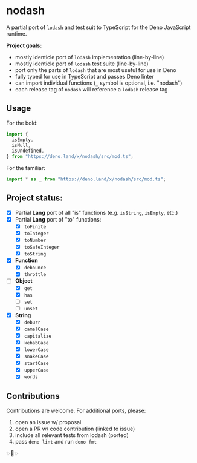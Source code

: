 # nodash

A partial port of [`lodash`](https://lodash.com/) and test suit to TypeScript 
for the Deno JavaScript runtime.

**Project goals:**
- mostly identicle port of `lodash` implementation (line-by-line)
- mostly identicle port of `lodash` test suite (line-by-line)
- port only the parts of `lodash` that are most useful for use in Deno
- fully typed for use in TypeScript and passes Deno linter
- can import individual functions (`_` symbol is optional, i.e. "nodash")
- each release tag of `nodash` will reference a `lodash` release tag

## Usage

For the bold:

```js
import {
  isEmpty,
  isNull,
  isUndefined,
} from "https://deno.land/x/nodash/src/mod.ts";
```

For the familiar:

```js
import * as _ from "https://deno.land/x/nodash/src/mod.ts";
```

## Project status:

- [x] Partial **Lang** port of all "is" functions (e.g. `isString`, `isEmpty`,
  etc.)
- [x] Partial **Lang** port of "to" functions:
  - [x] `toFinite`
  - [x] `toInteger`
  - [x] `toNumber`
  - [x] `toSafeInteger`
  - [x] `toString`
- [x] **Function**
  - [x] `debounce`
  - [x] `throttle`
- [ ] **Object**
  - [x] `get`
  - [x] `has`
  - [ ] `set`
  - [ ] `unset`
- [x] **String**
  - [x] `deburr`
  - [x] `camelCase`
  - [x] `capitalize`
  - [x] `kebabCase`
  - [x] `lowerCase`
  - [x] `snakeCase`
  - [x] `startCase`
  - [x] `upperCase`
  - [x] `words`

## Contributions

Contributions are welcome. For additional ports, please:

1. open an issue w/ proposal
2. open a PR w/ code contribution (linked to issue)
3. include all relevant tests from lodash (ported)
4. pass `deno lint` and run `deno fmt`

✨💎✨
